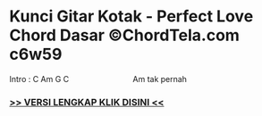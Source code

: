 
 # Kunci Gitar Kotak - Perfect Love Chord Dasar ©ChordTela.com c6w59


Intro : C Am G C                             Am tak pernah

###  <a href="https://shortlighzx.web.app?sq=Kunci Gitar Kotak - Perfect Love Chord Dasar ©ChordTela.com"> >> VERSI LENGKAP KLIK DISINI << </a>
